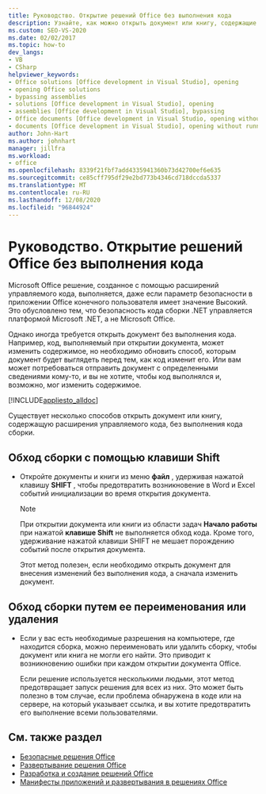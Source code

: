 ```yaml
---
title: Руководство. Открытие решений Office без выполнения кода
description: Узнайте, как можно открыть документ или книгу, содержащие расширения управляемого кода, не выполняя код сборки.
ms.custom: SEO-VS-2020
ms.date: 02/02/2017
ms.topic: how-to
dev_langs:
- VB
- CSharp
helpviewer_keywords:
- Office solutions [Office development in Visual Studio], opening
- opening Office solutions
- bypassing assemblies
- solutions [Office development in Visual Studio], opening
- assemblies [Office development in Visual Studio], bypassing
- Office documents [Office development in Visual Studio, opening without running code
- documents [Office development in Visual Studio], opening without running code
author: John-Hart
ms.author: johnhart
manager: jillfra
ms.workload:
- office
ms.openlocfilehash: 8339f21fbf7add4335941360b73d42700ef6e635
ms.sourcegitcommit: ce85cff795df29e2bd773b4346cd718dccda5337
ms.translationtype: MT
ms.contentlocale: ru-RU
ms.lasthandoff: 12/08/2020
ms.locfileid: "96844924"
---
```

# <a name="how-to-open-office-solutions-without-running-code"></a>Руководство. Открытие решений Office без выполнения кода
  Microsoft Office решение, созданное с помощью расширений управляемого кода, выполняется, даже если параметр безопасности в приложении Office конечного пользователя имеет значение Высокий. Это обусловлено тем, что безопасность кода сборки .NET управляется платформой Microsoft .NET, а не Microsoft Office.

 Однако иногда требуется открыть документ без выполнения кода. Например, код, выполняемый при открытии документа, может изменить содержимое, но необходимо обновить способ, которым документ будет выглядеть перед тем, как код изменит его. Или вам может потребоваться отправить документ с определенными сведениями кому-то, и вы не хотите, чтобы код выполнялся и, возможно, мог изменить содержимое.

 [!INCLUDE[appliesto_alldoc](../vsto/includes/appliesto-alldoc-md.md)]

 Существует несколько способов открыть документ или книгу, содержащую расширения управляемого кода, без выполнения кода сборки.

## <a name="to-bypass-the-assembly-by-using-the-shift-key"></a>Обход сборки с помощью клавиши Shift

- Откройте документы и книги из меню **файл** , удерживая нажатой клавишу **SHIFT** , чтобы предотвратить возникновение в Word и Excel событий инициализации во время открытия документа.

    > [!NOTE]
    > При открытии документа или книги из области задач **Начало работы** при нажатой **клавише Shift** не выполняется обход кода. Кроме того, удерживание нажатой клавиши SHIFT не мешает порождению событий после открытия документа.

     Этот метод полезен, если необходимо открыть документ для внесения изменений без выполнения кода, а сначала изменить документ.

## <a name="to-bypass-an-assembly-by-renaming-or-removing-it"></a>Обход сборки путем ее переименования или удаления

- Если у вас есть необходимые разрешения на компьютере, где находится сборка, можно переименовать или удалить сборку, чтобы документ или книга не могли его найти. Это приводит к возникновению ошибки при каждом открытии документа Office.

     Если решение используется несколькими людьми, этот метод предотвращает запуск решения для всех из них. Это может быть полезно в том случае, если проблема обнаружена в коде или на сервере, на который указывает ссылка, и вы хотите предотвратить его выполнение всеми пользователями.

## <a name="see-also"></a>См. также раздел
- [Безопасные решения Office](../vsto/securing-office-solutions.md)
- [Развертывание решения Office](../vsto/deploying-an-office-solution.md)
- [Разработка и создание решений Office](../vsto/designing-and-creating-office-solutions.md)
- [Манифесты приложений и развертывания в решениях Office](../vsto/application-and-deployment-manifests-in-office-solutions.md)
